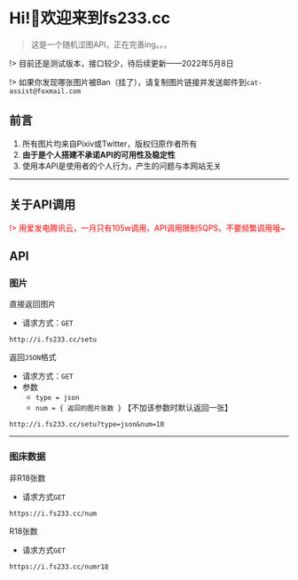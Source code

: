 # Hi!👋欢迎来到fs233.cc
> 这是一个随机涩图API，正在完善ing。。。

!> 目前还是测试版本，接口较少，待后续更新——2022年5月8日

!> 如果你发现哪张图片被Ban（挂了），请复制图片链接并发送邮件到`cat-assist@foxmail.com`

## 前言
1. 所有图片均来自Pixiv或Twitter，版权归原作者所有
2. **由于是个人搭建不承诺API的可用性及稳定性**
3. 使用本API是使用者的个人行为，产生的问题与本网站无关

---

## 关于API调用

<div style='color: red'>

!> 用爱发电腾讯云，一月只有105w调用，API调用限制5QPS，不要频繁调用哦~

</div>

## API

### 图片
直接返回图片
- 请求方式：`GET`


```http
http://i.fs233.cc/setu
```

返回`JSON`格式
- 请求方式：`GET`
- 参数
    - `type = json`
    - `num = { 返回的图片张数 }` 【不加该参数时默认返回一张】


```http
http://i.fs233.cc/setu?type=json&num=10
```
---
### 图床数据

非R18张数

- 请求方式`GET`

```http
https://i.fs233.cc/num
```

R18张数

- 请求方式`GET`

```http
https://i.fs233.cc/numr18
```
